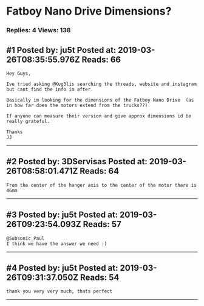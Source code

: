 # Fatboy Nano Drive Dimensions?

### Replies: 4 Views: 138

## \#1 Posted by: ju5t Posted at: 2019-03-26T08:35:55.976Z Reads: 66

```
Hey Guys,

Ive tried asking @Kug3lis searching the threads, website and instagram but cant find the info im after.

Basically im looking for the dimensions of the Fatboy Nano Drive  (as in how far does the motors extend from the trucks??)

If anyone can measure their version and give approx dimensions id be really grateful.

Thanks
JJ
```

---
## \#2 Posted by: 3DServisas Posted at: 2019-03-26T08:58:01.471Z Reads: 64

```
From the center of the hanger axis to the center of the motor there is 46mm
```

---
## \#3 Posted by: ju5t Posted at: 2019-03-26T09:23:54.093Z Reads: 57

```
@Subsonic_Paul
I think we have the answer we need :)
```

---
## \#4 Posted by: ju5t Posted at: 2019-03-26T09:31:37.050Z Reads: 54

```
thank you very very much, thats perfect
```

---
